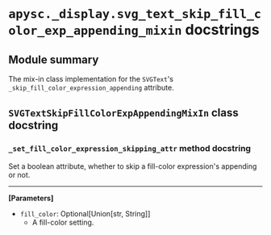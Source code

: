 # `apysc._display.svg_text_skip_fill_color_exp_appending_mixin` docstrings

## Module summary

The mix-in class implementation for the `SVGText`'s `_skip_fill_color_expression_appending` attribute.

## `SVGTextSkipFillColorExpAppendingMixIn` class docstring

### `_set_fill_color_expression_skipping_attr` method docstring

Set a boolean attribute, whether to skip a fill-color expression's appending or not.<hr>

**[Parameters]**

- `fill_color`: Optional[Union[str, String]]
  - A fill-color setting.